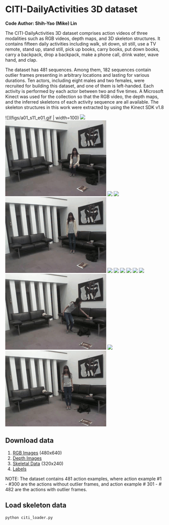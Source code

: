 # CITI-DailyActivities 3D dataset
**Code Author: Shih-Yao (Mike) Lin**

The CITI-DailyActivities 3D dataset comprises action videos of three modalities such as RGB videos, depth maps, and 3D skeleton structures. It contains fifteen daily activities including walk, sit down, sit still, use a TV remote, stand up, stand still, pick up books, carry books, put down books, carry a backpack, drop a backpack, make a phone call, drink water, wave hand, and clap.

The dataset has 481 sequences. Among them, 182 sequences contain outlier frames presenting in arbitrary locations and lasting for various durations. Ten actors, including eight males and two females, were recruited for building this dataset, and one of them is left-handed. Each activity is performed by each actor between two and five times. A Microsoft Kinect was used for the collection so that the RGB video, the depth maps, and the inferred skeletons of each activity sequence are all available. The skeleton structures in this work were extracted by using the Kinect SDK v1.8

![](figs/a01_s11_e01.gif | width=100)
![](figs/a02_s11_e01.gif)
![](figs/a03_s11_e01.gif)
![](figs/a04_s11_e01.gif)
![](figs/a05_s11_e01.gif)
![](figs/a06_s11_e01.gif)
![](figs/a07_s11_e01.gif)
![](figs/a08_s11_e01.gif)
![](figs/a09_s11_e01.gif)
![](figs/a10_s11_e01.gif)
![](figs/a11_s11_e01.gif)
![](figs/a12_s11_e01.gif)
![](figs/a13_s11_e01.gif)
![](figs/a14_s11_e01.gif)
![](figs/a15_s11_e01.gif)

## Download data
1. [RGB Images](https://drive.google.com/open?id=1wjtMKBEd02muTAMZD9vSLsSj9M2i3qqn) (480x640) 
2. [Depth Images](https://drive.google.com/open?id=1WnYZHO3406oIDcZl-KxYXBhQNSOELd2W)
3. [Skeletal Data](https://drive.google.com/open?id=1IdVBAxKqQqx4yz2ctdEn9dc1YwzNLPnF) (320x240)
4. [Labels](https://drive.google.com/open?id=1aUF_oRhJNb6prBGJ6mhkz-3NJcmbsMRJ)

NOTE: The dataset contains 481 action examples, where action example #1 - #300 are the actions without outlier frames, and action example # 301 - # 482 are the actions with outlier frames. 

## Load skeleton data
```
python citi_loader.py
```
